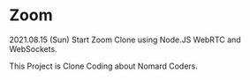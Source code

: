 # Zoom

2021.08.15 (Sun) Start
Zoom Clone using Node.JS WebRTC and WebSockets.

This Project is Clone Coding about Nomard Coders.
